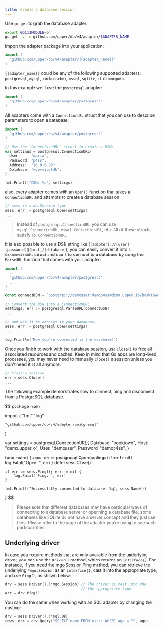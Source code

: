 ```yaml
---
title: Create a database session
---
```


Use `go get` to grab the database adapter:

```sh
export GO111MODULE=on
go get -v -u github.com/upper/db/v4/adapter/$ADAPTER_NAME
```

Import the adapter package into your application:

```go
import (
  "github.com/upper/db/v4/adapter/{{adapter_name}}"
)
```

`{{adapter_name}}` could be any of the following supported adapters:
`postgresql`, `mysql`, `cockroachdb`, `mssql`, `sqlite`, `ql` or `mongodb`.

In this example we'll use the `postgresql` adapter:

```go
import (
  "github.com/upper/db/v4/adapter/postgresql"
)
```

All adapters come with a `ConnectionURL` struct that you can use to describe
parameters to open a database:

```go
import (
  "github.com/upper/db/v4/adapter/postgresql"
)

// Use the `ConnectionURL` struct to create a DSN:
var settings = postgresql.ConnectionURL{
  User:     "maria",
  Password: "p4ss",
  Address:  "10.0.0.99",
  Database: "myprojectdb",
}

fmt.Printf("DSN: %s", settings)
```

also, every adapter comes with an `Open()` function that takes a
`ConnectionURL` and attempts to create a database session:

```go
// sess is a db.Session type
sess, err := postgresql.Open(settings)
...
```

> Instead of `postgresql.ConnectionURL` you can use `mysql.ConnectionURL`,
> `mssql.ConnectionURL`, etc. All of these structs satisfy `db.ConnectionURL`.

It is also possible to use a DSN string like
(`[adapter]://[user]:[password]@[host]/[database]`), you can easily convert it
into a `ConnectionURL` struct and use it to connect to a database by using the
`ParseURL` function that comes with your adapter:

```go
import (
  ...
  "github.com/upper/db/v4/adapter/postgresql"
  ...
)

const connectDSN = `postgres://demouser:demop4ss@demo.upper.io/booktown`

// Convert the DSN into a ConnectionURL
settings, err := postgresql.ParseURL(connectDSN)
...

// And use it to connect to your database.
sess, err := postgresql.Open(settings)
...

log.Println("Now you're connected to the database!")
```

Once you finish to work with the database session, use `Close()` to free all
associated resources and caches. Keep in mind that Go apps are long-lived
processes, you may never need to manually `Close()` a session unless you don't
need it at all anymore.

```go
// Closing session
err = sess.Close()
...
```

The following example demonstrates how to connect, ping and disconnect from a
PostgreSQL database.

$$
package main

import (
  "fmt"
	"log"

	"github.com/upper/db/v4/adapter/postgresql"
)

var settings = postgresql.ConnectionURL{
	Database: "booktown",
	Host:     "demo.upper.io",
	User:     "demouser",
	Password: "demop4ss",
}

func main() {
	sess, err := postgresql.Open(settings)
	if err != nil {
		log.Fatal("Open: ", err)
	}
	defer sess.Close()

	if err := sess.Ping(); err != nil {
		log.Fatal("Ping: ", err)
	}

	fmt.Printf("Successfully connected to database: %q", sess.Name())
}
$$

> Please note that different databases may have particular ways of connecting
> to a database server or openning a database file, some databases like SQLite
> do not have a server concept and they just use files. Please refer to the
> page of the adapter you're using to see such particularities.

## Underlying driver

In case you require methods that are only available from the underlying driver,
you can use the `Driver()` method, which returns an `interface{}`.  For
instance, if you need the
[mgo.Session.Ping](http://godoc.org/labix.org/v2/mgo#Session.Ping) method, you
can retrieve the underlying `*mgo.Session` as an `interface{}`, cast it into
the appropriate type, and use `Ping()`, as shown below:

```go
drv = sess.Driver().(*mgo.Session) // The driver is cast into the
                                   // the appropriate type.
err = drv.Ping()
```

You can do the same when working with an SQL adapter by changing the casting:

```go
drv = sess.Driver().(*sql.DB)
rows, err = drv.Query("SELECT name FROM users WHERE age = ?", age)
```

